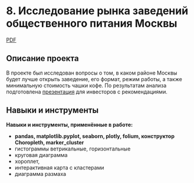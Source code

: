 # 8. Исследование рынка заведений общественного питания Москвы

[PDF](https://github.com/KristinaBandurko/Yandex.Workshop.MyProjects/blob/main/%D0%9F%D1%80%D0%BE%D0%B5%D0%BA%D1%82_8.%D0%A0%D1%8B%D0%BD%D0%BE%D0%BA%20%D0%B7%D0%B0%D0%B2%D0%B5%D0%B4%D0%B5%D0%BD%D0%B8%D0%B9%20%D0%BE%D0%B1%D1%89%D0%B5%D1%81%D1%82%D0%B2%D0%B5%D0%BD%D0%BD%D0%BE%D0%B3%D0%BE%20%D0%BF%D0%B8%D1%82%D0%B0%D0%BD%D0%B8%D1%8F%20%D0%9C%D0%BE%D1%81%D0%BA%D0%B2%D1%8B/%D0%98%D1%81%D1%81%D0%BB%D0%B5%D0%B4%D0%BE%D0%B2%D0%B0%D0%BD%D0%B8%D0%B5_%D1%80%D1%8B%D0%BD%D0%BA%D0%B0_%D0%BE%D0%B1%D1%89%D0%B5%D0%BF%D0%B8%D1%82%D0%B0_%D0%9C%D0%BE%D1%81%D0%BA%D0%B2%D1%8B.pdf)     

## Описание проекта 
В проекте был исследован вопросы о том, в каком районе Москвы будет лучше открыть заведение, его формат, режим работы, а также минимальную стоимость чашки кофе. По результатам анализа подготовлена [презентация](https://cloud.mail.ru/public/QGuX/zzMGDsgfJ) для инвесторов с рекомендациями.


## Навыки и инструменты

**Навыки и инструменты, применённые в работе:**

* **pandas, matplotlib.pyplot, seaborn, plotly, folium, конструктор Choropleth, marker_cluster** <br/>
* гистограммы ветрикальные, горизонтальные
* круговая диаграмма
* хороплет,
* интерактивная карта с кластерами
* диаграмма размаха

